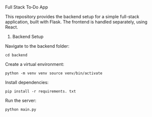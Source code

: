 Full Stack To‑Do App

This repository provides the backend setup for a simple full-stack application, built with Flask. The frontend is handled separately, using React.

1. Backend Setup

Navigate to the backend folder:

`cd backend`

Create a virtual environment:

`python -m venv venv source venv/bin/activate`

Install dependencies:

`pip install -r requirements. txt`

Run the server:

`python main.py`
